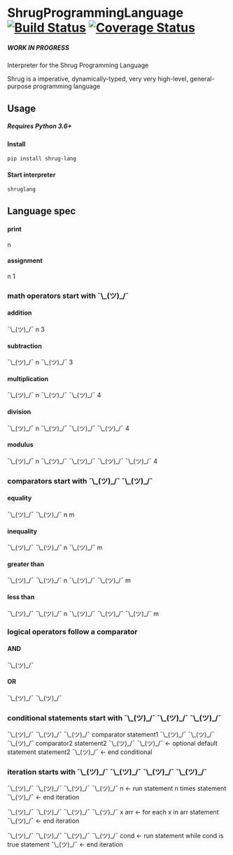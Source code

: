# ShrugProgrammingLanguage [![Build Status](https://travis-ci.org/Ben-Wu/ShrugProgrammingLanguage.svg?branch=master)](https://travis-ci.org/Ben-Wu/ShrugProgrammingLanguage) [![Coverage Status](https://coveralls.io/repos/github/Ben-Wu/ShrugProgrammingLanguage/badge.svg)](https://coveralls.io/github/Ben-Wu/ShrugProgrammingLanguage)

##### WORK IN PROGRESS

Interpreter for the Shrug Programming Language

Shrug is a imperative, dynamically-typed, very very high-level, general-purpose programming language

## Usage

##### Requires Python 3.6+

#### Install

```sh
pip install shrug-lang
```

#### Start interpreter

```sh
shruglang
```

## Language spec

#### print

n

#### assignment

n 1


### math operators start with ¯\\\_(ツ)\_/¯

#### addition

¯\\\_(ツ)\_/¯ n 3

#### subtraction

¯\\\_(ツ)\_/¯ n ¯\\\_(ツ)\_/¯ 3

#### multiplication

¯\\\_(ツ)\_/¯ n ¯\\\_(ツ)\_/¯ ¯\\\_(ツ)\_/¯ 4

#### division

¯\\\_(ツ)\_/¯ n ¯\\\_(ツ)\_/¯ ¯\\\_(ツ)\_/¯ ¯\\\_(ツ)\_/¯ 4

#### modulus

¯\\\_(ツ)\_/¯ n ¯\\\_(ツ)\_/¯ ¯\\\_(ツ)\_/¯ ¯\\\_(ツ)\_/¯ ¯\\\_(ツ)\_/¯ 4

### comparators start with ¯\\\_(ツ)\_/¯ ¯\\\_(ツ)\_/¯

#### equality

¯\\\_(ツ)\_/¯ ¯\\\_(ツ)\_/¯ n m

#### inequality

¯\\\_(ツ)\_/¯ ¯\\\_(ツ)\_/¯ n ¯\\\_(ツ)\_/¯ m

#### greater than

¯\\\_(ツ)\_/¯ ¯\\\_(ツ)\_/¯ n ¯\\\_(ツ)\_/¯ ¯\\\_(ツ)\_/¯ m

#### less than

¯\\\_(ツ)\_/¯ ¯\\\_(ツ)\_/¯ n ¯\\\_(ツ)\_/¯ ¯\\\_(ツ)\_/¯ ¯\\\_(ツ)\_/¯ m

### logical operators follow a comparator

#### AND

¯\\\_(ツ)\_/¯

#### OR

¯\\\_(ツ)\_/¯ ¯\\\_(ツ)\_/¯


### conditional statements start with ¯\\\_(ツ)\_/¯ ¯\\\_(ツ)\_/¯ ¯\\\_(ツ)\_/¯

¯\\\_(ツ)\_/¯ ¯\\\_(ツ)\_/¯ ¯\\\_(ツ)\_/¯ comparator 
	statement1
¯\\\_(ツ)\_/¯ ¯\\\_(ツ)\_/¯ ¯\\\_(ツ)\_/¯ comparator2
	statement2
¯\\\_(ツ)\_/¯ ¯\\\_(ツ)\_/¯ <- optional default statement
	statement2
¯\\\_(ツ)\_/¯ <- end conditional

### iteration starts with ¯\\\_(ツ)\_/¯ ¯\\\_(ツ)\_/¯ ¯\\\_(ツ)\_/¯ ¯\\\_(ツ)\_/¯

¯\\\_(ツ)\_/¯ ¯\\\_(ツ)\_/¯ ¯\\\_(ツ)\_/¯ ¯\\\_(ツ)\_/¯ n <- run statement n times
	statement
¯\\\_(ツ)\_/¯ <- end iteration

¯\\\_(ツ)\_/¯ ¯\\\_(ツ)\_/¯ ¯\\\_(ツ)\_/¯ ¯\\\_(ツ)\_/¯ x arr <- for each x in arr
	statement
¯\\\_(ツ)\_/¯ <- end iteration

¯\\\_(ツ)\_/¯ ¯\\\_(ツ)\_/¯ ¯\\\_(ツ)\_/¯ ¯\\\_(ツ)\_/¯ cond <- run statement while cond is true
	statement
¯\\\_(ツ)\_/¯ <- end iteration

